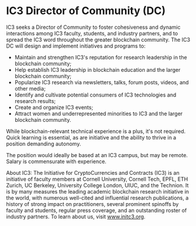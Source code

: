 # IC3 Director of Community (DC)

IC3 seeks a Director of Community to foster cohesiveness and dynamic interactions among IC3 faculty, students, and industry partners, and to spread the IC3 word throughout the greater blockchain community. The IC3 DC will design and implement initiatives and programs to:

- Maintain and strengthen IC3's reputation for research leadership in the blockchain community;
- Help establish IC3 leadership in blockchain education and the larger blockchain community;
- Popularize IC3 research via newsletters, talks, forum posts, videos, and other media;
- Identify and cultivate potential consumers of IC3 technologies and research results;
- Create and organize IC3 events; 
- Attract women and underrepresented minorities to IC3 and the larger blockchain community. 

While blockchain-relevant technical experience is a plus, it's not required. Quick learning is essential, as are initiative and the ability to thrive in a position demanding autonomy.

The position would ideally be based at an IC3 campus, but may be remote. Salary is commensurate with experience. 

About IC3: The Initiative for CryptoCurrencies and Contracts (IC3) is an initiative of faculty members at Cornell University, Cornell Tech, EPFL, ETH Zurich, UC Berkeley, University College London, UIUC, and the Technion. It is by many measures the leading academic blockchain research initiative in the world, with numerous well-cited and influential research publications, a history of strong impact on practitioners, several prominent spinoffs by faculty and students, regular press coverage, and an outstanding roster of industry partners. To learn about us, visit <a href="https://www.initc3.org">www.initc3.org</a>.
